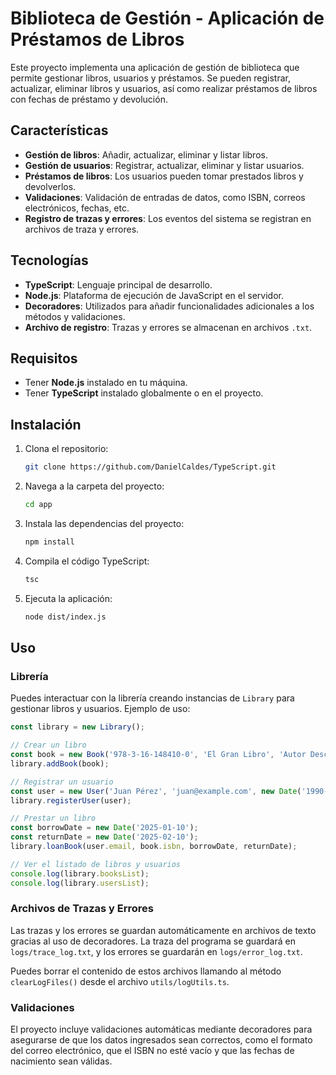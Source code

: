 # Biblioteca de Gestión - Aplicación de Préstamos de Libros

Este proyecto implementa una aplicación de gestión de biblioteca que permite gestionar libros, usuarios y préstamos. Se pueden registrar, actualizar, eliminar libros y usuarios, así como realizar préstamos de libros con fechas de préstamo y devolución.

## Características

- **Gestión de libros**: Añadir, actualizar, eliminar y listar libros.
- **Gestión de usuarios**: Registrar, actualizar, eliminar y listar usuarios.
- **Préstamos de libros**: Los usuarios pueden tomar prestados libros y devolverlos.
- **Validaciones**: Validación de entradas de datos, como ISBN, correos electrónicos, fechas, etc.
- **Registro de trazas y errores**: Los eventos del sistema se registran en archivos de traza y errores.

## Tecnologías

- **TypeScript**: Lenguaje principal de desarrollo.
- **Node.js**: Plataforma de ejecución de JavaScript en el servidor.
- **Decoradores**: Utilizados para añadir funcionalidades adicionales a los métodos y validaciones.
- **Archivo de registro**: Trazas y errores se almacenan en archivos `.txt`.

## Requisitos

- Tener **Node.js** instalado en tu máquina.
- Tener **TypeScript** instalado globalmente o en el proyecto.

## Instalación

1. Clona el repositorio:

   ```bash
   git clone https://github.com/DanielCaldes/TypeScript.git
   ```

2. Navega a la carpeta del proyecto:
   ```bash
   cd app
   ```

3. Instala las dependencias del proyecto:

   ```bash
   npm install
   ```

4. Compila el código TypeScript:

   ```bash
   tsc
   ```

5. Ejecuta la aplicación:

   ```bash
   node dist/index.js
   ```

## Uso

### Librería

Puedes interactuar con la librería creando instancias de `Library` para gestionar libros y usuarios. Ejemplo de uso:

```typescript
const library = new Library();

// Crear un libro
const book = new Book('978-3-16-148410-0', 'El Gran Libro', 'Autor Desconocido', 2022, 'Ficción', 5);
library.addBook(book);

// Registrar un usuario
const user = new User('Juan Pérez', 'juan@example.com', new Date('1990-05-15'));
library.registerUser(user);

// Prestar un libro
const borrowDate = new Date('2025-01-10');
const returnDate = new Date('2025-02-10');
library.loanBook(user.email, book.isbn, borrowDate, returnDate);

// Ver el listado de libros y usuarios
console.log(library.booksList);
console.log(library.usersList);
```

### Archivos de Trazas y Errores

Las trazas y los errores se guardan automáticamente en archivos de texto gracias al uso de decoradores. La traza del programa se guardará en `logs/trace_log.txt`, y los errores se guardarán en `logs/error_log.txt`.

Puedes borrar el contenido de estos archivos llamando al método `clearLogFiles()` desde el archivo `utils/logUtils.ts`.

### Validaciones

El proyecto incluye validaciones automáticas mediante decoradores para asegurarse de que los datos ingresados sean correctos, como el formato del correo electrónico, que el ISBN no esté vacío y que las fechas de nacimiento sean válidas.

